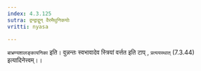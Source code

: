 ```yaml
---
index: 4.3.125
sutra: द्वन्द्वाद्वुन् वैरमैथुनिकयोः
vritti: nyasa

---
```

`बाभ्रण्यशालङ्कायनिका` इति। वुन्नन्तः स्वभावादेव स्त्रियां वर्त्तत इति टाप् , `प्रत्ययस्थात्` (7.3.44) इत्यादिनेत्त्वम्।।